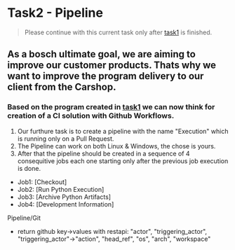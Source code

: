# Task2 - Pipeline

> Please continue with this current task only after [task1](./Task1.md) is finished.

## As a bosch ultimate goal, we are aiming to improve our customer products. Thats why we want to improve the program delivery to our client from the Carshop.
### Based on the program created in [task1](./Task1.md) we can now think for creation of a CI solution with Github Workflows.

1. Our furthure task is to create a pipeline with the name "Execution" which is running only on a Pull Request.
2. The Pipeline can work on both Linux & Windows, the chose is yours.
3. After that the pipeline should be created in a sequence of 4 consequitive jobs each one starting only after the previous job execution is done.

- Job1: [Checkout]
- Job2: [Run Python Execution]
- Job3: [Archive Python Artifacts]
- Job4: [Development Information]

Pipeline/Git
 - return github key->values with restapi:
	"actor",
	"triggering_actor",
	"triggering_actor"->"action",
	"head_ref",
	"os",
	"arch",
	"workspace"
